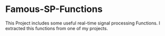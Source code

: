 # Famous-SP-Functions
This Project includes some useful real-time signal processing Functions. I extracted this functions from one of my projects.
